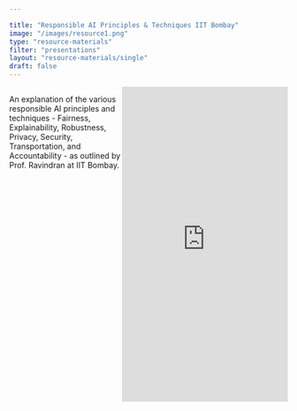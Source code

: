 ```yaml
---

title: "Responsible AI Principles & Techniques IIT Bombay"
image: "/images/resource1.png"
type: "resource-materials"
filter: "presentations"
layout: "resource-materials/single"
draft: false
---
```


<div class="summary" style="display: block flex; justify-content: center;">
<p>An explanation of the various responsible AI principles and techniques - Fairness, Explainability, Robustness, Privacy, Security, Transportation, and Accountability - as outlined by Prof. Ravindran at IIT Bombay.</p>
<br>

 <iframe src="https://docs.google.com/presentation/d/1cN2a08shNPAf-m-R_2-05-dlz074CqpGDTlfQqt2ViM/edit?usp=sharing" 
            frameborder="0" 
            width="960" 
            height="569" 
            allowfullscreen="true" 
            mozallowfullscreen="true" 
            webkitallowfullscreen="true">
    </iframe>
